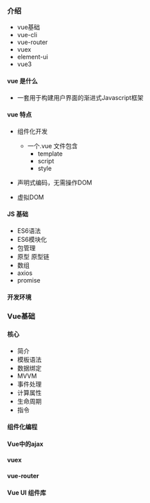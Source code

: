 
### 介绍
+ vue基础
+ vue-cli
+ vue-router
+ vuex
+ element-ui
+ vue3


#### vue 是什么
+ 一套用于构建用户界面的渐进式Javascript框架

#### vue 特点
+ 组件化开发
    + 一个.vue 文件包含
        + template
        + script
        + style
    
+ 声明式编码，无需操作DOM
+ 虚拟DOM

#### JS 基础
+ ES6语法
+ ES6模块化
+ 包管理
+ 原型 原型链
+ 数组
+ axios
+ promise


#### 开发环境

### Vue基础
#### 核心
+ 简介
+ 模板语法
+ 数据绑定
+ MVVM
+ 事件处理
+ 计算属性
+ 生命周期
+ 指令

#### 组件化编程
#### Vue中的ajax
#### vuex
#### vue-router
#### Vue UI 组件库
